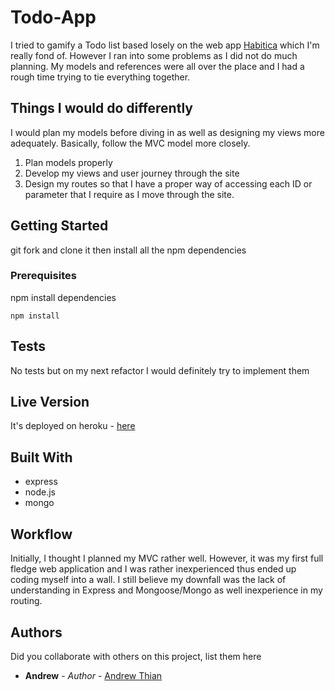 # Todo-App

I tried to gamify a Todo list based losely on the web app [Habitica](https://habitica.com) which I'm really fond of. However I ran into some problems as I did not do much planning. My models and references were all over the place and I had a rough time trying to tie everything together.

## Things I would do differently  

I would plan my models before diving in as well as designing my views more adequately. Basically, follow the MVC model more closely.
1. Plan models properly
2. Develop my views and user journey through the site
3. Design my routes so that I have a proper way of accessing each ID or parameter that I require as I move through the site.

## Getting Started

git fork and clone it then install all the npm dependencies

### Prerequisites

npm install dependencies

```
npm install
```

## Tests

No tests but on my next refactor I would definitely try to implement them

## Live Version

It's deployed on heroku - [here](https://turd-doo-app.herokuapp.com/)

## Built With

* express
* node.js
* mongo

## Workflow

Initially, I thought I planned my MVC rather well. However, it was my first full fledge web application and I was rather inexperienced thus ended up coding myself into a wall. I still believe my downfall was the lack of understanding in Express and Mongoose/Mongo as well inexperience in my routing.

## Authors

Did you collaborate with others on this project, list them here

* **Andrew** - *Author* - [Andrew Thian](https://github.com/AndrewThian)
